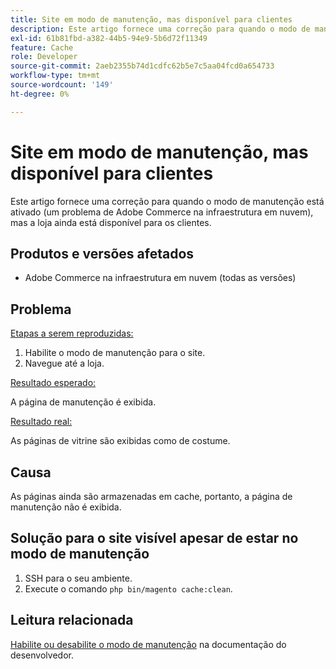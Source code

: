 ```yaml
---
title: Site em modo de manutenção, mas disponível para clientes
description: Este artigo fornece uma correção para quando o modo de manutenção está ativado (um problema de Adobe Commerce na infraestrutura em nuvem), mas a loja ainda está disponível para os clientes.
exl-id: 61b81fbd-a382-44b5-94e9-5b6d72f11349
feature: Cache
role: Developer
source-git-commit: 2aeb2355b74d1cdfc62b5e7c5aa04fcd0a654733
workflow-type: tm+mt
source-wordcount: '149'
ht-degree: 0%

---
```


# Site em modo de manutenção, mas disponível para clientes

Este artigo fornece uma correção para quando o modo de manutenção está ativado (um problema de Adobe Commerce na infraestrutura em nuvem), mas a loja ainda está disponível para os clientes.

## Produtos e versões afetados

* Adobe Commerce na infraestrutura em nuvem (todas as versões)

## Problema

<u>Etapas a serem reproduzidas:</u>

1. Habilite o modo de manutenção para o site.
1. Navegue até a loja.

<u>Resultado esperado:</u>

A página de manutenção é exibida.

<u>Resultado real:</u>

As páginas de vitrine são exibidas como de costume.

## Causa

As páginas ainda são armazenadas em cache, portanto, a página de manutenção não é exibida.

## Solução para o site visível apesar de estar no modo de manutenção

1. SSH para o seu ambiente.
1. Execute o comando `php bin/magento cache:clean`.

## Leitura relacionada

[Habilite ou desabilite o modo de manutenção](https://experienceleague.adobe.com/en/docs/commerce-operations/installation-guide/tutorials/maintenance-mode) na documentação do desenvolvedor.
